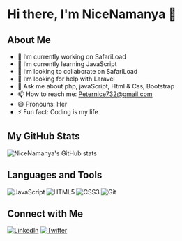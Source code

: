 # Hi there, I'm NiceNamanya 👋

## About Me

- 🔭 I’m currently working on SafariLoad
- 🌱 I’m currently learning JavaScript
- 👯 I’m looking to collaborate on SafariLoad
- 🤔 I’m looking for help with Laravel
- 💬 Ask me about php, javaScript, Html & Css, Bootstrap
- 📫 How to reach me: Peternice732@gmail.com
- 😄 Pronouns: Her
- ⚡ Fun fact: Coding is my life

## My GitHub Stats

![NiceNamanya's GitHub stats](https://github-readme-stats.vercel.app/api?username=NiceNamanya&show_icons=true&theme=radical)

## Languages and Tools


![JavaScript](https://img.shields.io/badge/-JavaScript-000?&logo=JavaScript)
![HTML5](https://img.shields.io/badge/-HTML5-000?&logo=HTML5)
![CSS3](https://img.shields.io/badge/-CSS3-000?&logo=CSS3)
![Git](https://img.shields.io/badge/-Git-000?&logo=git)


## Connect with Me

[![LinkedIn](https://img.shields.io/badge/-LinkedIn-000?&logo=Linkedin)](https://www.linkedin.com/in/YourLinkedIn)
[![Twitter](https://img.shields.io/badge/-Twitter-000?&logo=Twitter)](https://twitter.com/YourTwitter)

<!--
**NiceNamanya/NiceNamanya** is a ✨ _special_ ✨ repository because its `README.md` (this file) appears on your GitHub profile.
-->
